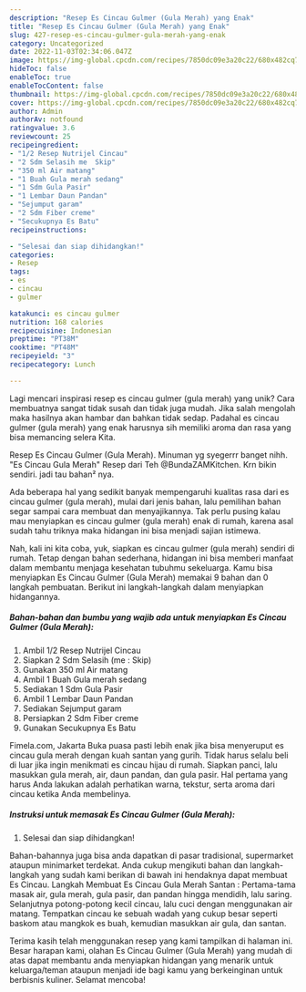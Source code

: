 ```yaml
---
description: "Resep Es Cincau Gulmer (Gula Merah) yang Enak"
title: "Resep Es Cincau Gulmer (Gula Merah) yang Enak"
slug: 427-resep-es-cincau-gulmer-gula-merah-yang-enak
category: Uncategorized
date: 2022-11-03T02:34:06.047Z
image: https://img-global.cpcdn.com/recipes/7850dc09e3a20c22/680x482cq70/es-cincau-gulmer-gula-merah-foto-resep-utama.jpg
hideToc: false
enableToc: true
enableTocContent: false
thumbnail: https://img-global.cpcdn.com/recipes/7850dc09e3a20c22/680x482cq70/es-cincau-gulmer-gula-merah-foto-resep-utama.jpg
cover: https://img-global.cpcdn.com/recipes/7850dc09e3a20c22/680x482cq70/es-cincau-gulmer-gula-merah-foto-resep-utama.jpg
author: Admin
authorAv: notfound
ratingvalue: 3.6
reviewcount: 25
recipeingredient:
- "1/2 Resep Nutrijel Cincau"
- "2 Sdm Selasih me  Skip"
- "350 ml Air matang"
- "1 Buah Gula merah sedang"
- "1 Sdm Gula Pasir"
- "1 Lembar Daun Pandan"
- "Sejumput garam"
- "2 Sdm Fiber creme"
- "Secukupnya Es Batu"
recipeinstructions:

- "Selesai dan siap dihidangkan!"
categories:
- Resep
tags:
- es
- cincau
- gulmer

katakunci: es cincau gulmer 
nutrition: 168 calories
recipecuisine: Indonesian
preptime: "PT38M"
cooktime: "PT48M"
recipeyield: "3"
recipecategory: Lunch

---
```





Lagi mencari inspirasi resep es cincau gulmer (gula merah) yang unik? Cara membuatnya sangat tidak susah dan tidak juga mudah. Jika salah mengolah maka hasilnya akan hambar dan bahkan tidak sedap. Padahal es cincau gulmer (gula merah) yang enak harusnya sih memiliki aroma dan rasa yang bisa memancing selera Kita.





Resep Es Cincau Gulmer (Gula Merah). Minuman yg syegerrr banget nihh. &#34;Es Cincau Gula Merah&#34; Resep dari Teh @BundaZAMKitchen. Krn bikin sendiri. jadi tau bahan² nya.

Ada beberapa hal yang sedikit banyak mempengaruhi kualitas rasa dari es cincau gulmer (gula merah), mulai dari jenis bahan, lalu pemilihan bahan segar sampai cara membuat dan menyajikannya. Tak perlu pusing kalau mau menyiapkan es cincau gulmer (gula merah) enak di rumah, karena asal sudah tahu triknya maka hidangan ini bisa menjadi sajian istimewa.






Nah, kali ini kita coba, yuk, siapkan es cincau gulmer (gula merah) sendiri di rumah. Tetap dengan bahan sederhana, hidangan ini bisa memberi manfaat dalam membantu menjaga kesehatan tubuhmu sekeluarga. Kamu bisa menyiapkan Es Cincau Gulmer (Gula Merah) memakai 9 bahan dan 0 langkah pembuatan. Berikut ini langkah-langkah dalam menyiapkan hidangannya.

<!--inarticleads1-->

##### Bahan-bahan dan bumbu yang wajib ada untuk menyiapkan Es Cincau Gulmer (Gula Merah):

1. Ambil 1/2 Resep Nutrijel Cincau
1. Siapkan 2 Sdm Selasih (me : Skip)
1. Gunakan 350 ml Air matang
1. Ambil 1 Buah Gula merah sedang
1. Sediakan 1 Sdm Gula Pasir
1. Ambil 1 Lembar Daun Pandan
1. Sediakan Sejumput garam
1. Persiapkan 2 Sdm Fiber creme
1. Gunakan Secukupnya Es Batu


Fimela.com, Jakarta Buka puasa pasti lebih enak jika bisa menyeruput es cincau gula merah dengan kuah santan yang gurih. Tidak harus selalu beli di luar jika ingin menikmati es cincau hijau di rumah. Siapkan panci, lalu masukkan gula merah, air, daun pandan, dan gula pasir. Hal pertama yang harus Anda lakukan adalah perhatikan warna, tekstur, serta aroma dari cincau ketika Anda membelinya. 

<!--inarticleads2-->

##### Instruksi untuk memasak Es Cincau Gulmer (Gula Merah):


1. Selesai dan siap dihidangkan!

Bahan-bahannya juga bisa anda dapatkan di pasar tradisional, supermarket ataupun minimarket terdekat. Anda cukup mengikuti bahan dan langkah-langkah yang sudah kami berikan di bawah ini hendaknya dapat membuat Es Cincau. Langkah Membuat Es Cincau Gula Merah Santan : Pertama-tama masak air, gula merah, gula pasir, dan pandan hingga mendidih, lalu saring. Selanjutnya potong-potong kecil cincau, lalu cuci dengan menggunakan air matang. Tempatkan cincau ke sebuah wadah yang cukup besar seperti baskom atau mangkok es buah, kemudian masukkan air gula, dan santan. 

Terima kasih telah menggunakan resep yang kami tampilkan di halaman ini. Besar harapan kami, olahan Es Cincau Gulmer (Gula Merah) yang mudah di atas dapat membantu anda menyiapkan hidangan yang menarik untuk keluarga/teman ataupun menjadi ide bagi kamu yang berkeinginan untuk berbisnis kuliner. Selamat mencoba!
